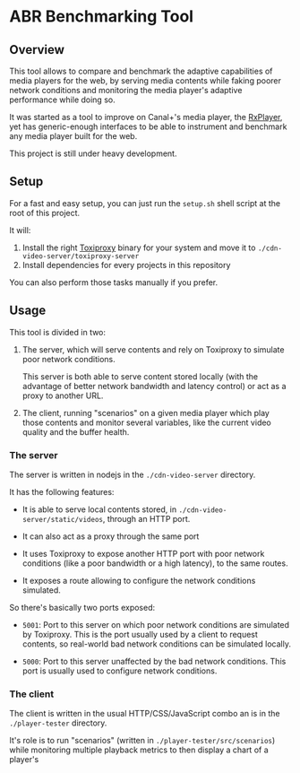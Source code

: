 # ABR Benchmarking Tool

## Overview

This tool allows to compare and benchmark the adaptive capabilities of media
players for the web, by serving media contents while faking poorer network
conditions and monitoring the media player's adaptive performance while doing
so.

It was started as a tool to improve on Canal+'s media player, the
[RxPlayer](https://github.com/canalplus/rx-player), yet has generic-enough
interfaces to be able to instrument and benchmark any media player built for the
web.

This project is still under heavy development.


## Setup

For a fast and easy setup, you can just run the `setup.sh` shell script at the
root of this project.

It will:
  1. Install the right [Toxiproxy](https://github.com/Shopify/toxiproxy) binary
     for your system and move it to `./cdn-video-server/toxiproxy-server`
  2. Install dependencies for every projects in this repository

You can also perform those tasks manually if you prefer.


## Usage

This tool is divided in two:

  1. The server, which will serve contents and rely on Toxiproxy to simulate
     poor network conditions.

     This server is both able to serve content stored locally (with the
     advantage of better network bandwidth and latency control) or act as a
     proxy to another URL.

  2. The client, running "scenarios" on a given media player which play those
    contents and monitor several variables, like the current video quality and
    the buffer health.


### The server

The server is written in nodejs in the `./cdn-video-server` directory.

It has the following features:

  - It is able to serve local contents stored, in
    `./cdn-video-server/static/videos`, through an HTTP port.

  - It can also act as a proxy through the same port

  - It uses Toxiproxy to expose another HTTP port with poor network conditions 
    (like a poor bandwidth or a high latency), to the same routes.

  - It exposes a route allowing to configure the network conditions simulated.

So there's basically two ports exposed:

  - `5001`: Port to this server on which poor network conditions are simulated
    by Toxiproxy. This is the port usually used by a client to request contents,
    so real-world bad network conditions can be simulated locally.

  - `5000`: Port to this server unaffected by the bad network conditions.
    This port is usually used to configure network conditions.

### The client

The client is written in the usual HTTP/CSS/JavaScript combo an is in the
`./player-tester` directory.

It's role is to run "scenarios" (written in `./player-tester/src/scenarios`)
while monitoring multiple playback metrics to then display a chart of a player's
